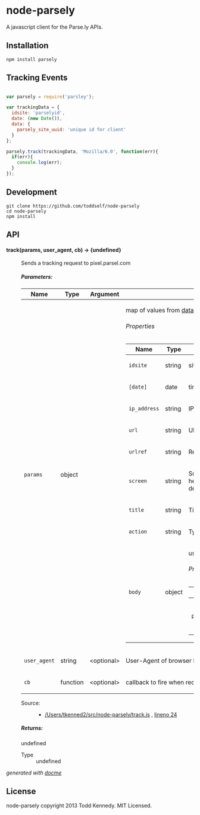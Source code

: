 # node-parsely

A javascript client for the Parse.ly APIs.

## Installation

`npm install parsely`

## Tracking Events

```javascript

var parsely = require('parsley');

var trackingData = {
  idsite: 'parselyid',
  date: (new Date()),
  data: {
    parsely_site_uuid: 'unique id for client'
  }
};

parsely.track(trackingData, 'Mozilla/6.0', function(err){
  if(err){
    console.log(err);
  }
});
```

## Development

```
git clone https://github.com/toddself/node-parsely
cd node-parsely
npm install
```

## API

<!-- START docme generated API please keep comment here to allow auto update -->
<!-- DON'T EDIT THIS SECTION, INSTEAD RE-RUN docme TO UPDATE -->

<div>
<div class="jsdoc-githubify">
<section>
<article>
<div class="container-overview">
<dl class="details">
</dl>
</div>
<dl>
<dt>
<h4 class="name" id="track"><span class="type-signature"></span>track<span class="signature">(params, <span class="optional">user_agent</span>, <span class="optional">cb</span>)</span><span class="type-signature"> &rarr; {undefined}</span></h4>
</dt>
<dd>
<div class="description">
<p>Sends a tracking request to pixel.parsel.com</p>
</div>
<h5>Parameters:</h5>
<table class="params">
<thead>
<tr>
<th>Name</th>
<th>Type</th>
<th>Argument</th>
<th class="last">Description</th>
</tr>
</thead>
<tbody>
<tr>
<td class="name"><code>params</code></td>
<td class="type">
<span class="param-type">object</span>
</td>
<td class="attributes">
</td>
<td class="description last"><p>map of values from <a href="http://parsely.com/api/data_insertion_api.html">data insertion api</a></p>
<h6>Properties</h6>
<table class="params">
<thead>
<tr>
<th>Name</th>
<th>Type</th>
<th class="last">Description</th>
</tr>
</thead>
<tbody>
<tr>
<td class="name"><code>idsite</code></td>
<td class="type">
<span class="param-type">string</span>
</td>
<td class="description last"><p>site ID assigned by parsely</p></td>
</tr>
<tr>
<td class="name"><code>[date]</code></td>
<td class="type">
<span class="param-type">date</span>
</td>
<td class="description last"><p>time/date of request.</p></td>
</tr>
<tr>
<td class="name"><code>ip_address</code></td>
<td class="type">
<span class="param-type">string</span>
</td>
<td class="description last"><p>IP Address of person performing action</p></td>
</tr>
<tr>
<td class="name"><code>url</code></td>
<td class="type">
<span class="param-type">string</span>
</td>
<td class="description last"><p>URL of page action was taken on</p></td>
</tr>
<tr>
<td class="name"><code>urlref</code></td>
<td class="type">
<span class="param-type">string</span>
</td>
<td class="description last"><p>Referrer</p></td>
</tr>
<tr>
<td class="name"><code>screen</code></td>
<td class="type">
<span class="param-type">string</span>
</td>
<td class="description last"><p>Screen dimensions: Monitor width x height|Browser width x height|color-depth: 1024x758|900x600|24</p></td>
</tr>
<tr>
<td class="name"><code>title</code></td>
<td class="type">
<span class="param-type">string</span>
</td>
<td class="description last"><p>Title of the document</p></td>
</tr>
<tr>
<td class="name"><code>action</code></td>
<td class="type">
<span class="param-type">string</span>
</td>
<td class="description last"><p>Type of request (pageview)</p></td>
</tr>
<tr>
<td class="name"><code>body</code></td>
<td class="type">
<span class="param-type">object</span>
</td>
<td class="description last"><p>user data about user being tracked</p>
<h6>Properties</h6>
<table class="params">
<thead>
<tr>
<th>Name</th>
<th>Type</th>
<th class="last">Description</th>
</tr>
</thead>
<tbody>
<tr>
<td class="name"><code>parsely_site_uuid</code></td>
<td class="type">
<span class="param-type">sting</span>
</td>
<td class="description last"><p>Unique identifier for user</p></td>
</tr>
</tbody>
</table>
</td>
</tr>
</tbody>
</table>
</td>
</tr>
<tr>
<td class="name"><code>user_agent</code></td>
<td class="type">
<span class="param-type">string</span>
</td>
<td class="attributes">
&lt;optional><br>
</td>
<td class="description last"><p>User-Agent of browser being used</p></td>
</tr>
<tr>
<td class="name"><code>cb</code></td>
<td class="type">
<span class="param-type">function</span>
</td>
<td class="attributes">
&lt;optional><br>
</td>
<td class="description last"><p>callback to fire when request is complete</p></td>
</tr>
</tbody>
</table>
<dl class="details">
<dt class="tag-source">Source:</dt>
<dd class="tag-source"><ul class="dummy">
<li>
<a href="https://github.com/toddself/node-parsely/blob/master//Users/tkenned2/src/node-parsely/track.js">/Users/tkenned2/src/node-parsely/track.js</a>
<span>, </span>
<a href="https://github.com/toddself/node-parsely/blob/master//Users/tkenned2/src/node-parsely/track.js#L24">lineno 24</a>
</li>
</ul></dd>
</dl>
<h5>Returns:</h5>
<div class="param-desc">
<p>undefined</p>
</div>
<dl>
<dt>
Type
</dt>
<dd>
<span class="param-type">undefined</span>
</dd>
</dl>
</dd>
</dl>
</article>
</section>
</div>

*generated with [docme](https://github.com/thlorenz/docme)*
</div>
<!-- END docme generated API please keep comment here to allow auto update -->

## License

node-parsely copyright 2013 Todd Kennedy.  MIT Licensed.